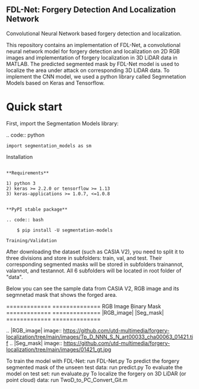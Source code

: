 ## FDL-Net: Forgery Detection And Localization Network
Convolutional Neural Network based forgery detection and localization.

This repository contains an implementation of FDL-Net, a convolutional neural network model for forgery detection and localization on 2D RGB images and implementation of forgery localization in 3D LiDAR data in MATLAB. The predicted segmented mask by FDL-Net model is used to localize the area under attack on corresponding 3D LiDAR data. To implement the CNN model, we used a python library called Segmnetation Models based on Keras and Tensorflow.

# Quick start
First, import the Segmentation Models library:

.. code:: python

    import segmentation_models as sm
	
Installation
~~~~~~~~~~~~

**Requirements**

1) python 3
2) keras >= 2.2.0 or tensorflow >= 1.13
3) keras-applications >= 1.0.7, <=1.0.8


**PyPI stable package**

.. code:: bash

    $ pip install -U segmentation-models	
	
Training/Validation
~~~~~~~~~~~~~~~~~~~
After downloading the dataset (such as CASIA V2), you need to split it to three divisions and store in subfolders: train, val, and test. Their corresponding segmented masks will be stored in subfolders trainannot, valannot, and testannot. All 6 subfolders will be located in root folder of "data".

Below you can see the sample data from CASIA V2, RGB image and its segmnetad mask that shows the forged area.

============= ==============
RGB Image     Binary Mask
============= ==============
|RGB_image|  |Seg_mask|
============= ==============


.. |RGB_image| image:: https://github.com/utd-multimedia/forgery-localization/tree/main/images/Tp_D_NNN_S_N_art00033_cha00063_01421.tif
.. |Seg_mask| image:: https://github.com/utd-multimedia/forgery-localization/tree/main/images/01421_gt.jpg

To train the model with FDL-Net: run FDL-Net.py
To predict the forgery segmented mask of the unseen test data: run predict.py
To evaluate the model on test set: run evaluate.py
To localize the forgery on 3D LiDAR (or point cloud) data: run TwoD_to_PC_Convert_Git.m
